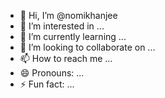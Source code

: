 - 👋 Hi, I’m @nomikhanjee
- 👀 I’m interested in ...
- 🌱 I’m currently learning ...
- 💞️ I’m looking to collaborate on ...
- 📫 How to reach me ...
- 😄 Pronouns: ...
- ⚡ Fun fact: ...

<!---
nomikhanjee/nomikhanjee is a ✨ special ✨ repository because its `README.md` (this file) appears on your GitHub profile.
You can click the Preview link to take a look at your changes.
--->
